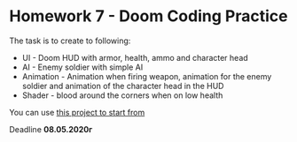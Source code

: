 # Homework 7 - Doom Coding Practice

The task is to create to following:

* UI - Doom HUD with armor, health, ammo and character head<br>
* AI - Enemy soldier with simple AI<br>
* Animation - Animation when firing weapon, animation for the enemy soldier and animation of the character head in the HUD<br>
* Shader - blood around the corners when on low health<br>

You can use [this project to start from](https://github.com/Ivan-Vankov/GameDevCourse/tree/gh-pages/Ivan/Coding%20Practice)

Deadline **08.05.2020г**